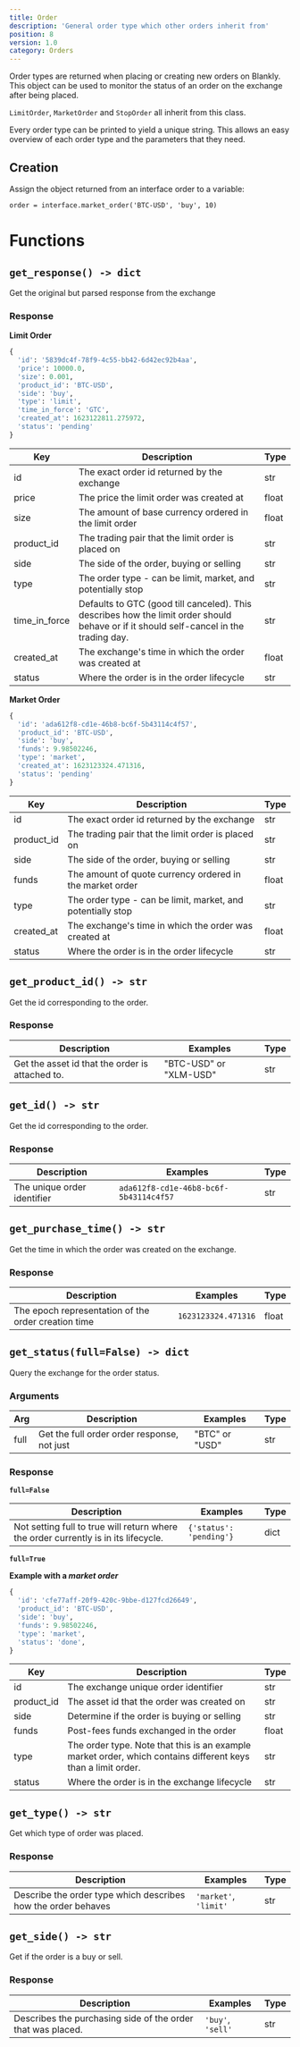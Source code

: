 ```yaml
---
title: Order
description: 'General order type which other orders inherit from'
position: 8
version: 1.0
category: Orders
---
```


Order types are returned when placing or creating new orders on Blankly. This object can be used to monitor the status of an order on the exchange after being placed.

`LimitOrder`, `MarketOrder` and `StopOrder` all inherit from this class.

Every order type can be printed to yield a unique string. This allows an easy overview of each order type and the parameters that they need.

## Creation

Assign the object returned from an interface order to a variable:

`order = interface.market_order('BTC-USD', 'buy', 10)`

# Functions

## `get_response() -> dict`

Get the original but parsed response from the exchange

### Response

**Limit Order**

```python
{
  'id': '5839dc4f-78f9-4c55-bb42-6d42ec92b4aa', 
  'price': 10000.0, 
  'size': 0.001, 
  'product_id': 'BTC-USD', 
  'side': 'buy', 
  'type': 'limit', 
  'time_in_force': 'GTC', 
  'created_at': 1623122811.275972, 
  'status': 'pending'
}
```

| Key           | Description                                                  | Type  |
| ------------- | ------------------------------------------------------------ | ----- |
| id            | The exact order id returned by the exchange                  | str   |
| price         | The price the limit order was created at                     | float |
| size          | The amount of base currency ordered in the limit order       | float |
| product_id    | The trading pair that the limit order is placed on           | str   |
| side          | The side of the order, buying or selling                     | str   |
| type          | The order type - can be limit, market, and potentially stop  | str   |
| time_in_force | Defaults to GTC (good till canceled). This describes how the limit order should behave or if it should self-cancel in the trading day. | str   |
| created_at    | The exchange's time in which the order was created at        | float |
| status        | Where the order is in the order lifecycle                    | str   |

**Market Order**

```python
{
  'id': 'ada612f8-cd1e-46b8-bc6f-5b43114c4f57', 
  'product_id': 'BTC-USD', 
  'side': 'buy', 
  'funds': 9.98502246, 
  'type': 'market', 
  'created_at': 1623123324.471316, 
  'status': 'pending'
}
```

| Key        | Description                                                 | Type  |
| ---------- | ----------------------------------------------------------- | ----- |
| id         | The exact order id returned by the exchange                 | str   |
| product_id | The trading pair that the limit order is placed on          | str   |
| side       | The side of the order, buying or selling                    | str   |
| funds      | The amount of quote currency ordered in the market order    | float |
| type       | The order type - can be limit, market, and potentially stop | str   |
| created_at | The exchange's time in which the order was created at       | float |
| status     | Where the order is in the order lifecycle                   | str   |

## `get_product_id() -> str`

Get the id corresponding to the order.

### Response

| Description                                     | Examples               | Type |
| ----------------------------------------------- | ---------------------- | ---- |
| Get the asset id that the order is attached to. | "BTC-USD" or "XLM-USD" | str  |

## `get_id() -> str`

Get the id corresponding to the order.

### Response

| Description                 | Examples                               | Type |
| --------------------------- | -------------------------------------- | ---- |
| The unique order identifier | `ada612f8-cd1e-46b8-bc6f-5b43114c4f57` | str  |

## `get_purchase_time() -> str`

Get the time in which the order was created on the exchange.

### Response

| Description                                         | Examples            | Type  |
| --------------------------------------------------- | ------------------- | ----- |
| The epoch representation of the order creation time | `1623123324.471316` | float |

## `get_status(full=False) -> dict`

Query the exchange for the order status.

### Arguments

| Arg  | Description                                 | Examples       | Type |
| ---- | ------------------------------------------- | -------------- | ---- |
| full | Get the full order order response, not just | "BTC" or "USD" | str  |

### Response

**`full=False`**

| Description                                                  | Examples                | Type |
| ------------------------------------------------------------ | ----------------------- | ---- |
| Not setting full to true will return where the order currently is in its lifecycle. | `{'status': 'pending'}` | dict |

**`full=True`**

**Example with a *market order***

```python
{
  'id': 'cfe77aff-20f9-420c-9bbe-d127fcd26649', 
  'product_id': 'BTC-USD', 
  'side': 'buy', 
  'funds': 9.98502246, 
  'type': 'market', 
  'status': 'done', 
}

```

| Key        | Description                                                  | Type  |
| ---------- | ------------------------------------------------------------ | ----- |
| id         | The exchange unique order identifier                         | str   |
| product_id | The asset id that the order was created on                   | str   |
| side       | Determine if the order is buying or selling                  | str   |
| funds      | Post-fees funds exchanged in the order                       | float |
| type       | The order type. Note that this is an example market order, which contains different keys than a limit order. | str   |
| status     | Where the order is in the exchange lifecycle                 | str   |

## `get_type() -> str`

Get which type of order was placed.

### Response

| Description                                                  | Examples              | Type |
| ------------------------------------------------------------ | --------------------- | ---- |
| Describe the order type which describes how the order behaves | `'market'`, `'limit'` | str  |

## `get_side() -> str`

Get if the order is a buy or sell.

### Response

| Description                                                 | Examples          | Type |
| ----------------------------------------------------------- | ----------------- | ---- |
| Describes the purchasing side of the order that was placed. | `'buy'`, `'sell'` | str  |

